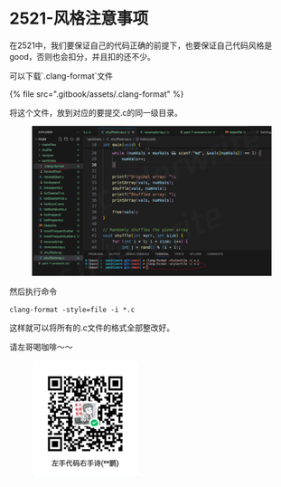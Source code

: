 # 2521-风格注意事项

在2521中，我们要保证自己的代码正确的前提下，也要保证自己代码风格是good，否则也会扣分，并且扣的还不少。



可以下载\`.clang-format\`文件



{% file src=".gitbook/assets/.clang-format" %}

将这个文件，放到对应的要提交.c的同一级目录。

<figure><img src=".gitbook/assets/image.png" alt=""><figcaption></figcaption></figure>

然后执行命令

```shell
clang-format -style=file -i *.c
```

这样就可以将所有的.c文件的格式全部整改好。



请左哥喝咖啡～～

<figure><img src=".gitbook/assets/image (1).png" alt="" width="188"><figcaption></figcaption></figure>



